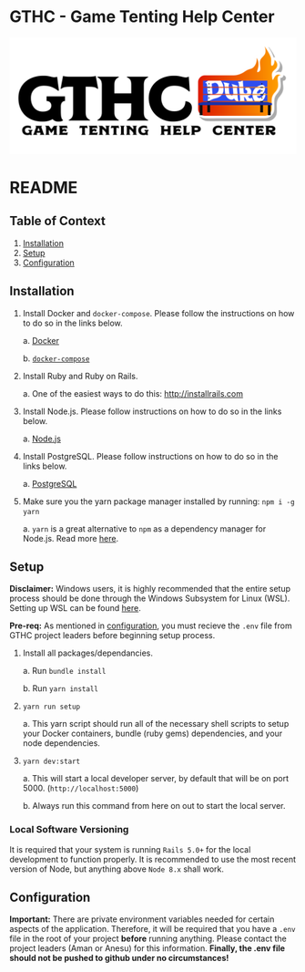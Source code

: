 # GTHC - Game Tenting Help Center

![Logo](/app/javascript/src/images/gthc_long.png)

# README

<!-- This README would normally document whatever steps are necessary to get the
application up and running.

Things you may want to cover:

* Ruby version

* System dependencies

* Configuration

* Database creation

* Database initialization

* How to run the test suite

* Services (job queues, cache servers, search engines, etc.)

* Deployment instructions

* ... -->

## Table of Context
1. [Installation](#Installation)
2. [Setup](#Setup)
3. [Configuration](#configuration)

## Installation
1. Install Docker and `docker-compose`. Please follow the instructions on how to do so in the links below.

    a. [Docker](https://docs.docker.com/install/)

    b. [`docker-compose`](https://docs.docker.com/compose/install/)
  
2. Install Ruby and Ruby on Rails.

    a. One of the easiest ways to do this: http://installrails.com

3. Install Node.js. Please follow instructions on how to do so in the links below.

    a. [Node.js](https://nodejs.org/en/download/)

4. Install PostgreSQL. Please follow instructions on how to do so in the links below.

    a. [PostgreSQL](https://www.postgresql.org/download/)

5. Make sure you the yarn package manager installed by running: `npm i -g yarn`

   a. `yarn` is a great alternative to `npm` as a dependency manager for Node.js. Read more [here](https://yarnpkg.com/en/).

## Setup

__Disclaimer:__ Windows users, it is highly recommended that the entire setup process should be done through the Windows Subsystem for Linux (WSL). Setting up WSL can be found [here](https://docs.microsoft.com/en-us/windows/wsl/install-win10).

__Pre-req:__ As mentioned in [configuration](#Configuration), you must recieve the `.env` file from GTHC project leaders before beginning setup process.

1. Install all packages/dependancies.
    
    a. Run `bundle install`
    
    b. Run `yarn install`

2. `yarn run setup`

   a. This yarn script should run all of the necessary shell scripts to setup your Docker containers, bundle (ruby gems) dependencies, and your node dependencies.

3. `yarn dev:start`

    a. This will start a local developer server, by default that will be on port 5000. (`http://localhost:5000`)
    
    b. Always run this command from here on out to start the local server.

### Local Software Versioning
It is required that your system is running `Rails 5.0+` for the local development to function properly. It is recommended to use the most recent version of Node, but anything above `Node 8.x` shall work. 

## Configuration
__Important:__ There are private environment variables needed for certain aspects of the application. Therefore, it will be required that you have a `.env` file in the root of your project __before__ running anything. Please contact the project leaders (Aman or Anesu) for this information. __Finally, the .env file should not be pushed to github under no circumstances!__